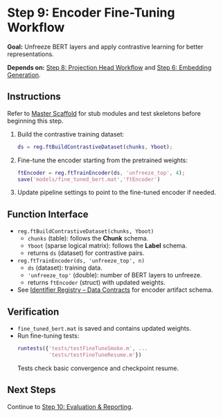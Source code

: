 # Step 9: Encoder Fine-Tuning Workflow

**Goal:** Unfreeze BERT layers and apply contrastive learning for better representations.

**Depends on:** [Step 8: Projection Head Workflow](step08_projection_head.md) and [Step 6: Embedding Generation](step06_embedding_generation.md).

## Instructions
Refer to [Master Scaffold](master_scaffold.md) for stub modules and test skeletons before beginning this step.

1. Build the contrastive training dataset:
   ```matlab
   ds = reg.ftBuildContrastiveDataset(chunks, Yboot);
   ```
2. Fine-tune the encoder starting from the pretrained weights:
   ```matlab
   ftEncoder = reg.ftTrainEncoder(ds, 'unfreeze_top', 4);
   save('models/fine_tuned_bert.mat','ftEncoder')
   ```
3. Update pipeline settings to point to the fine-tuned encoder if needed.

## Function Interface
- `reg.ftBuildContrastiveDataset(chunks, Yboot)`
  - `chunks` (table): follows the **Chunk** schema.
  - `Yboot` (sparse logical matrix): follows the **Label** schema.
  - returns `ds` (dataset) for contrastive pairs.
- `reg.ftTrainEncoder(ds, 'unfreeze_top', n)`
  - `ds` (dataset): training data.
  - `'unfreeze_top'` (double): number of BERT layers to unfreeze.
  - returns `ftEncoder` (struct) with updated weights.
- See [Identifier Registry – Data Contracts](identifier_registry.md#data-contracts) for encoder artifact schema.

## Verification
- `fine_tuned_bert.mat` is saved and contains updated weights.
- Run fine-tuning tests:
  ```matlab
  runtests({'tests/testFineTuneSmoke.m', ...
            'tests/testFineTuneResume.m'})
  ```
  Tests check basic convergence and checkpoint resume.

## Next Steps
Continue to [Step 10: Evaluation & Reporting](step10_evaluation_reporting.md).
